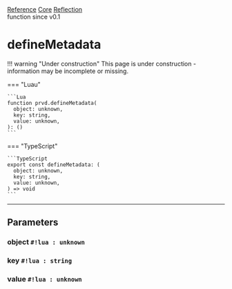 <div class="ompdoc-api-breadcrumbs">
<a href="../../../">Reference</a>
<a href="../../">Core</a>
<a href="../">Reflection</a>
</div>

<div class="ompdoc-api-tags">
<span>function</span>
<span>since v0.1</span>
</div>

# defineMetadata

!!! warning "Under construction"
    This page is under construction - information may be incomplete or missing.

=== "Luau"

    ```Lua
    function prvd.defineMetadata(
      object: unknown,
      key: string,
      value: unknown,
    ): ()
    ```

=== "TypeScript"

    ```TypeScript
    export const defineMetadata: (
      object: unknown,
      key: string,
      value: unknown,
    ) => void
    ```

---

## Parameters

### object `#!lua : unknown`

### key `#!lua : string`

### value `#!lua : unknown`
